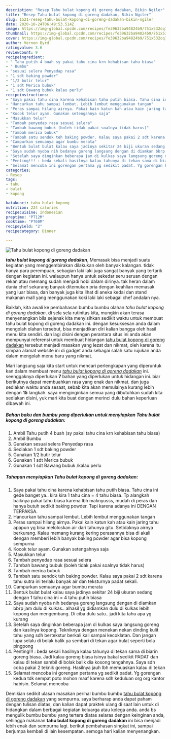 ```yaml
---
description: "Resep Tahu bulat kopong di goreng dadakan, Bikin Ngiler"
title: "Resep Tahu bulat kopong di goreng dadakan, Bikin Ngiler"
slug: 1521-resep-tahu-bulat-kopong-di-goreng-dadakan-bikin-ngiler
date: 2020-10-24T06:49:53.514Z
image: https://img-global.cpcdn.com/recipes/fe39632ba94824b9/751x532cq70/tahu-bulat-kopong-di-goreng-dadakan-foto-resep-utama.jpg
thumbnail: https://img-global.cpcdn.com/recipes/fe39632ba94824b9/751x532cq70/tahu-bulat-kopong-di-goreng-dadakan-foto-resep-utama.jpg
cover: https://img-global.cpcdn.com/recipes/fe39632ba94824b9/751x532cq70/tahu-bulat-kopong-di-goreng-dadakan-foto-resep-utama.jpg
author: Vernon Byrd
ratingvalue: 3.6
reviewcount: 9
recipeingredient:
- " Tahu putih 4 buah sy pakai tahu cina krn kehabisan tahu biasa"
- " Bumbu"
- "sesuai selera Penyedap rasa"
- "1 sdt baking powder"
- "1/2 butir telur"
- "1 sdt Merica bubuk"
- "1 sdt Bawang bubuk kalau perlu"
recipeinstructions:
- "Saya pakai tahu cina karena kehabisan tahu putih biasa. Tahu cina ini gede banget ya.. kira kira 1 tahu cina = 4 tahu biasa. Tp alangkah baiknya pakai tahu biasa karena lbh maknyusss, mudah di peras dan hanya butuh sedikit baking powder. Tapi karena adanya ini DENGAN TERPAKSA."
- "Hancurkan tahu sampai lembut. Lebih lembut menggunakan tangan"
- "Peras sampai hilang airnya. Pakai kain katun kah atau kain jaring tahu apapun yg bisa meloloskan air dari tahunya gitu. Setidaknya airnya berkurang. Kalau memang kurang kering perasannya bisa di akali dengan memberi lebih banyak baking powder agar bisa kopong sempurna"
- "Kocok telur ayam. Gunakan setengahnya saja"
- "Masukkan telur"
- "Tambah penyedap rasa sesuai selera"
- "Tambah bawang bubuk (boleh tidak pakai soalnya tidak harus)"
- "Tambah merica bubuk"
- "Tambah satu sendok teh baking powder. Kalau saya pakai 2 sdt karena tahu sutra ini terlalu banyak air dan teksturnya padat sekali."
- "Campurkan semuanya agar bumbu merata"
- "Bentuk bulat bulat kalau saya jadinya sekitar 24 biji ukuran sedang dengan 1 tahu cina ini = 4 tahu putih biasa"
- "Saya sudah nyoba nih bedanya goreng langsung dengan di diamkan bbrp jam dulu di kulkas.. alhasil yg didiamkan dulu di kulkas lebih kopong dan mengembang. Di ciba dulu satu.. jadi kita tahu apa yg kurang"
- "Setelah saya dinginkan beberapa jam di kulkas saya langsung goreng dan kasilnya kopong. Tekniknya dengan menekan nekan dinding kulit tahu yang sdh bertekstur berkali kali sampai kecoklatan. Dan jangan lupa selalu di bolak balik ya sembari di tekan agar bulat seperti bola pingpong"
- "Penting!!! : beda sekali hasilnya kalau tahunya di tekan sama di biarin goreng biasa. Jadi kalau goreng biasa isinya bakal sedikit PADAT dan kalau di tekan sambil di bolak balik dia kosong tengahnya. Saya sdh coba pakai 2 teknik goreng. Hasilnya jauh lbh memuaskan kalau di tekan"
- "Selamat mencoba ini gorengan pertama yg sedikit padat. Yg gorengan kedua tdk sempat poto mohon maaf karena sdh keduluan org org kantor habisin. Selamat mencoba"
categories:
- Resep
tags:
- tahu
- bulat
- kopong

katakunci: tahu bulat kopong 
nutrition: 224 calories
recipecuisine: Indonesian
preptime: "PT12M"
cooktime: "PT60M"
recipeyield: "2"
recipecategory: Dinner

---
```



![Tahu bulat kopong di goreng dadakan](https://img-global.cpcdn.com/recipes/fe39632ba94824b9/751x532cq70/tahu-bulat-kopong-di-goreng-dadakan-foto-resep-utama.jpg)

<b><i>tahu bulat kopong di goreng dadakan</i></b>, Memasak bisa menjadi suatu kegiatan yang menggembirakan dilakukan oleh banyak kalangan. tidak hanya para perempuan, sebagian laki laki juga sangat banyak yang tertarik dengan kegiatan ini. walaupun hanya untuk sekedar seru seruan dengan rekan atau memang sudah menjadi hobi dalam dirinya. tak heran dalam dunia chef sekarang banyak ditemukan pria dengan keahlian memasak yang luar biasa, dan banyak juga kita lihat di aneka kedai dan stand makanan mall yang menggunakan koki laki laki sebagai chef andalan nya.

Baiklah, kita awali ke pembahasan bumbu bumbu olahan <i>tahu bulat kopong di goreng dadakan</i>. di sela sela rutinitas kita, mungkin akan terasa menyenangkan bila sejenak kita menyisihkan sedikit waktu untuk membuat tahu bulat kopong di goreng dadakan ini. dengan kesuksesan anda dalam mengolah olahan tersebut, bisa menjadikan diri kalian bangga oleh hasil menu kita sendiri. dan lagi disini dengan perantara situs ini anda akan mempunyai referensi untuk membuat hidangan <u>tahu bulat kopong di goreng dadakan</u> tersebut menjadi masakan yang lezat dan nikmat, oleh karena itu simpan alamat website ini di gadget anda sebagai salah satu rujukan anda dalam mengolah menu baru yang nikmat.




Mari langsung saja kita start untuk mencari perlengkapan yang diperuntuk kan dalam membuat menu <u><i>tahu bulat kopong di goreng dadakan</i></u> ini. seenggaknya diperlukan <b>7</b> bahan yang diperlukan untuk hidangan ini. biar berikutnya dapat membuahkan rasa yang enak dan nikmat. dan juga sediakan waktu anda sesaat, sebab kita akan memulainya kurang lebih dengan <b>15</b> langkah. saya menginginkan semua yang dibutuhkan sudah kita sediakan disini, yuk mari kita buat dengan merinci dulu bahan keperluan dibawah ini.

<!--inarticleads1-->

##### Bahan baku dan bumbu yang diperlukan untuk menyiapkan Tahu bulat kopong di goreng dadakan:

1. Ambil  Tahu putih 4 buah (sy pakai tahu cina krn kehabisan tahu biasa)
1. Ambil  Bumbu
1. Gunakan sesuai selera Penyedap rasa
1. Sediakan 1 sdt baking powder
1. Gunakan 1/2 butir telur
1. Gunakan 1 sdt Merica bubuk
1. Gunakan 1 sdt Bawang bubuk /kalau perlu




<!--inarticleads2-->

##### Tahapan menyiapkan Tahu bulat kopong di goreng dadakan:

1. Saya pakai tahu cina karena kehabisan tahu putih biasa. Tahu cina ini gede banget ya.. kira kira 1 tahu cina = 4 tahu biasa. Tp alangkah baiknya pakai tahu biasa karena lbh maknyusss, mudah di peras dan hanya butuh sedikit baking powder. Tapi karena adanya ini DENGAN TERPAKSA.
1. Hancurkan tahu sampai lembut. Lebih lembut menggunakan tangan
1. Peras sampai hilang airnya. Pakai kain katun kah atau kain jaring tahu apapun yg bisa meloloskan air dari tahunya gitu. Setidaknya airnya berkurang. Kalau memang kurang kering perasannya bisa di akali dengan memberi lebih banyak baking powder agar bisa kopong sempurna
1. Kocok telur ayam. Gunakan setengahnya saja
1. Masukkan telur
1. Tambah penyedap rasa sesuai selera
1. Tambah bawang bubuk (boleh tidak pakai soalnya tidak harus)
1. Tambah merica bubuk
1. Tambah satu sendok teh baking powder. Kalau saya pakai 2 sdt karena tahu sutra ini terlalu banyak air dan teksturnya padat sekali.
1. Campurkan semuanya agar bumbu merata
1. Bentuk bulat bulat kalau saya jadinya sekitar 24 biji ukuran sedang dengan 1 tahu cina ini = 4 tahu putih biasa
1. Saya sudah nyoba nih bedanya goreng langsung dengan di diamkan bbrp jam dulu di kulkas.. alhasil yg didiamkan dulu di kulkas lebih kopong dan mengembang. Di ciba dulu satu.. jadi kita tahu apa yg kurang
1. Setelah saya dinginkan beberapa jam di kulkas saya langsung goreng dan kasilnya kopong. Tekniknya dengan menekan nekan dinding kulit tahu yang sdh bertekstur berkali kali sampai kecoklatan. Dan jangan lupa selalu di bolak balik ya sembari di tekan agar bulat seperti bola pingpong
1. Penting!!! : beda sekali hasilnya kalau tahunya di tekan sama di biarin goreng biasa. Jadi kalau goreng biasa isinya bakal sedikit PADAT dan kalau di tekan sambil di bolak balik dia kosong tengahnya. Saya sdh coba pakai 2 teknik goreng. Hasilnya jauh lbh memuaskan kalau di tekan
1. Selamat mencoba ini gorengan pertama yg sedikit padat. Yg gorengan kedua tdk sempat poto mohon maaf karena sdh keduluan org org kantor habisin. Selamat mencoba




Demikian sedikit ulasan masakan perihal bumbu bumbu <u>tahu bulat kopong di goreng dadakan</u> yang sempurna. saya berharap anda dapat paham dengan tulisan diatas, dan kalian dapat praktek ulang di saat lain untuk di hidangkan dalam berbagai kegiatan keluarga atau kolega anda. anda bs mengulik bumbu bumbu yang tertera diatas selaras dengan keinginan anda, sehingga makanan <b>tahu bulat kopong di goreng dadakan</b> ini bisa menjadi lebih enak dan sempurna lagi. berikut pembahasan singkat ini, sampai berjumpa kembali di lain kesempatan. semoga hari kalian menyenangkan.
